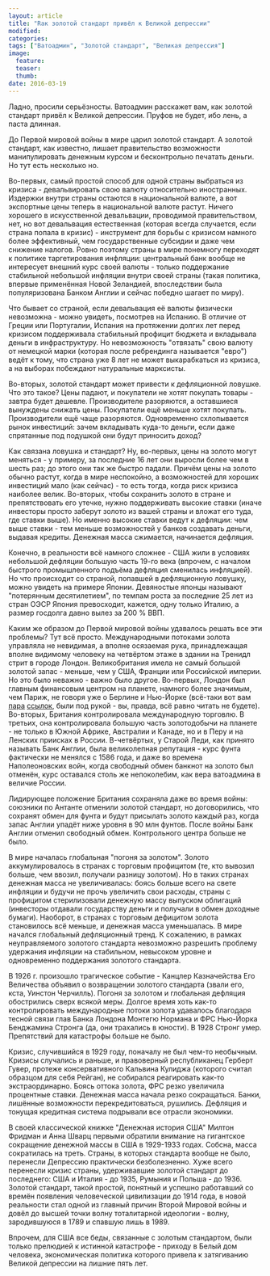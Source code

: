 ```yaml
---
layout: article
title: "Rак золотой стандарт привёл к Великой депрессии"
modified:
categories:
tags: ["Ватоадмин", "Золотой стандарт", "Великая депрессия"]
image:
  feature:
  teaser:
  thumb:
date: 2016-03-19
---
```


Ладно, просили серьёзносты. Ватоадмин расскажет вам, как золотой стандарт привёл к Великой депрессии. Пруфов не будет, ибо лень, а паста длинная. 

До Первой мировой войны в мире царил золотой стандарт. А золотой стандарт, как известно, лишает правительство возможности манипулировать денежным курсом и бесконтрольно печатать деньги. Но тут есть несколько но. 

Во-первых, самый простой способ для одной страны выбраться из кризиса - девальвировать свою валюту относительно иностранных. Издержки внутри страны остаются в национальной валюте, а вот экспортные цены теперь в национальной валюте растут. Ничего хорошего в искусственной девальвации, проводимой правительством, нет, но вот девальвация естественная (которая всегда случается, если страна попала в кризис) - инструмент для борьбы с кризисом намного более эффективный, чем государственные субсидии и даже чем снижение налогов. Ровно поэтому страны в мире понемногу переходят к политике таргетирования инфляции: центральный банк вообще не интересует внешний курс своей валюты - только поддержание стабильной небольшой инфляции внутри своей страны (такая политика, впервые применённая Новой Зеландией, впоследствии была популяризована Банком Англии и сейчас победно шагает по миру). 

Что бывает со страной, если девальвация её валюты физически невозможна - можно увидеть, посмотрев на Испанию. В отличие от Греции или Португалии, Испания на протяжении долгих лет перед кризисом поддерживала стабильный профицит бюджета и вкладывала деньги в инфраструктуру. Но невозможность "отвязать" свою валюту от немецкой марки (которая после ребрендинга называется "евро") ведёт к тому, что страна уже 8 лет не может выкарабкаться из кризиса, а на выборах побеждают натуральные марксисты. 

Во-вторых, золотой стандарт может привести к дефляционной ловушке. Что это такое? Цены падают, и покупатели не хотят покупать товары - завтра будет дешевле. Производителе разоряются, а оставшиеся вынуждены снижать цены. Покупатели ещё меньше хотят покупать. Производители ещё чаще разоряются. Одновременно схлопывается рынок инвестиций: зачем вкладывать куда-то деньги, если даже спрятанные под подушкой они будут приносить доход? 

Как связана ловушка и стандарт? Ну, во-первых, цены на золото могут меняться - у примеру, за последние 16 лет они выросли более чем в шесть раз; до этого они так же быстро падали. Причём цены на золото обычно растут, когда в мире неспокойно, а возможностей для хороших инвестиций мало (как сейчас) - то есть тогда, когда риск кризиса наиболее велик. Во-вторых, чтобы сохранить золото в стране и препятствовать его утечке, нужно поддерживать высокие ставки (иначе инвесторы просто заберут золото из вашей страны и вложат его туда, где ставки выше). Но именно высокие ставки ведут к дефляции: чем выше ставки - тем меньше возможностей у банков создавать деньги, выдавая кредиты. Денежная масса сжимается, начинается дефляция. 

Конечно, в реальности всё намного сложнее - США жили в условиях небольшой дефляции большую часть 19-го века (впрочем, с началом быстрого промышленного подъёма дефляция сменилась инфляцией). Но что происходит со страной, попавшей в дефляционную ловушку, можно увидеть на примере Японии. Девяностые японцы называют "потерянным десятилетием", по темпам роста за последние 25 лет из стран ОЭСР Япония превосходит, кажется, одну только Италию, а размер госдолга давно вылез за 200 % ВВП. 

Каким же образом до Первой мировой войны удавалось решать все эти проблемы? Тут всё просто. Международными потоками золота управляла не невидимая, а вполне осязаемая рука, принадлежащая вполне видимому человеку на четвёртом этаже в здании на Тренидл стрит в городе Лондон. Великобритания имела не самый большой золотой запас - меньше, чем у США, Франции или Российской империи. Но это было неважно - важно было другое. Во-первых, Лондон был главным финансовым центром на планете, намного более значимым, чем Париж, не говоря уже о Берлине и Нью-Йорке (всё-таки вот вам [пара](http://www.oxfordscholarship.com/view/10.1093/acprof:oso/9780199269495.001.0001/acprof-9780199269495) [ссылок](http://home.gwu.edu/~graciela/HOME-PAGE/RESEARCH-WORK/WORKING-PAPERS/Germany-center.pdf), были под рукой - вы, правда, всё равно читать не будете). Во-вторых, Британия контролировала международную торговлю. В третьих, она контролировала большую часть золотодобычи на планете - не только в Южной Африке, Австралии и Канаде, но и в Перу и на Ленских приисках в России. В-четвёртых, у Старой Леди, как принято называть Банк Англии, была великолепная репутация - курс фунта фактически не менялся с 1586 года, и даже во времена Наполеоновских войн, когда свободный обмен банкнот на золото был отменён, курс оставался столь же непоколебим, как вера ватоадмина в величие России. 

Лидирующее положение Британия сохраняла даже во время войны: союзники по Антанте отменили золотой стандарт, но договорились, что сохранят обмен для фунта и будут присылать золото каждый раз, когда запас Англии упадёт ниже уровня в 90 млн фунтов. После войны Банк Англии отменил свободный обмен. Контрольного центра больше не было. 

В мире началась глобальная "погоня за золотом". Золото аккумулировалось в странах с торговым профицитом (те, кто вывозил больше, чем ввозил, получали разницу золотом). Но в таких странах денежная масса не увеличивалась: боясь больше всего на свете инфляции и будучи не прочь увеличить свои расходы, страны с профицитом стерилизовали денежную массу выпуском облигаций (инвесторы отдавали государству деньги и получали в обмен доходные бумаги). Наоборот, в странах с торговым дефицитом золота становилось всё меньше, и денежная масса уменьшалась. В мире начался глобальный дефляционный тренд. К сожалению, в рамках неуправляемого золотого стандарта невозможно разрешить проблему удержания инфляции на стабильном, невысоком уровне и одновременно поддержания золотого стандарта. 

В 1926 г. произошло трагическое событие - Канцлер Казначейства Его Величества объявил о возвращении золотого стандарта (звали его, кста, Уинстон Черчилль). Погоня за золотом и глобальная дефляция обострились сверх всякой меры. Долгое время хоть как-то контролировать международные потоки золота удавалось благодаря тесной связи глав Банка Лондона Монтегю Нормана и ФРС Нью-Йорка Бенджамина Стронга (да, они трахались в юности). В 1928 Стронг умер. Препятствий для катастрофы больше не было. 

Кризис, случившийся в 1929 году, поначалу не был чем-то необычным. Кризисы случались и раньше, и правоверный республиканец Герберт Гувер, протеже консервативного Кальвина Кулиджа (которого считал образцом для себя Рейган), не собирался реагировать как-то экстраординарно. Боясь оттока золота, ФРС резко увеличила процентные ставки. Денежная масса начала резко сокращаться. Банки, лишённые возможности перекредитоваться, рушились. Дефляция и тонущая кредитная система подрывали все отрасли экономики. 

В своей классической книжке "Денежная история США" Милтон Фридман и Анна Шварц первыми обратили внимание на гигантское сокращение денежной массы в США в 1929-1933 годах. Собсна, масса сократилась на треть. Страны, в которых стандарта вообще не было, перенесли Депрессию практически безболезненно. Хуже всего перенесли кризис страны, удерживавшие золотой стандарт до последнего: США и Италия - до 1935, Румыния и Польша - до 1936. Золотой стандарт, такой простой, понятный и успешно работавший со времён появления человеческой цивилизации до 1914 года, в новой реальности стал одной из главный причин Второй Мировой войны и довёл до высшей точки волну тоталитарной идеологии - волну, зародившуюся в 1789 и спавшую лишь в 1989. 

Впрочем, для США все беды, связанные с золотым стандартом, были только прелюдией к истинной катастрофе - приходу в Белый дом человека, экономическая политика которого привела к затягиванию Великой депрессии на лишние пять лет. 
